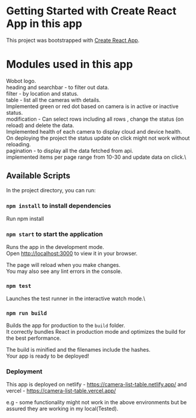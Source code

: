 # Getting Started with Create React App in this app

This project was bootstrapped with [Create React App](https://github.com/facebook/create-react-app).

# Modules used in this app

Wobot logo.\
heading and searchbar - to filter out data.\
filter - by location and status.\
table - list all the cameras with details.\
Implemented green or red dot based on camera is in active or inactive status.\
modification - Can select rows including all rows , change the status (on reload) and delete the data.\
Implemented health of each camera to display cloud and device health.\
On deploying the project the status update on click might not work without reloading.\
pagination - to display all the data fetched from api.\
implemented items per page range from 10-30 and update data on click.\

## Available Scripts

In the project directory, you can run:

### `npm install` to install dependencies

Run npm install

### `npm start` to start the application

Runs the app in the development mode.\
Open [http://localhost:3000](http://localhost:3000) to view it in your browser.

The page will reload when you make changes.\
You may also see any lint errors in the console.

### `npm test`

Launches the test runner in the interactive watch mode.\

### `npm run build`

Builds the app for production to the `build` folder.\
It correctly bundles React in production mode and optimizes the build for the best performance.

The build is minified and the filenames include the hashes.\
Your app is ready to be deployed!

### Deployment

This app is deployed on netlify - https://camera-list-table.netlify.app/ and vercel - https://camera-list-table.vercel.app/

e.g - some functionality might not work in the above environments but be assured they are working in my local(Tested).

